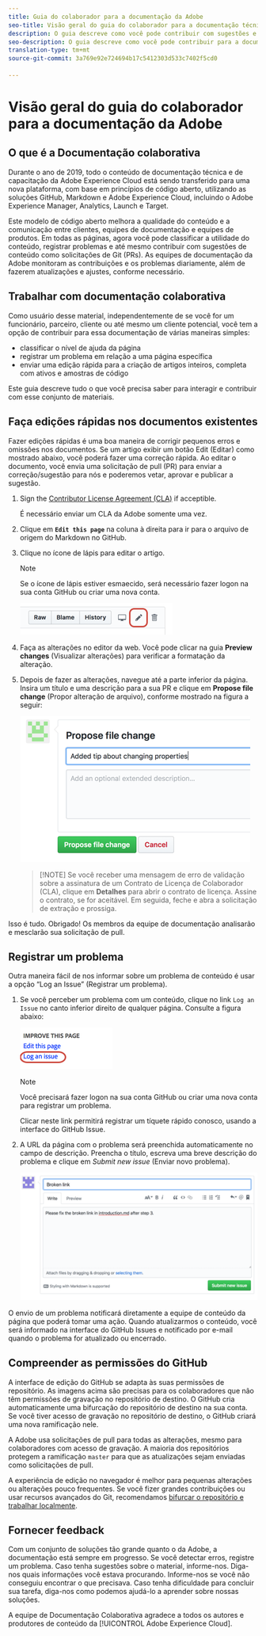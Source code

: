 ```yaml
---
title: Guia do colaborador para a documentação da Adobe
seo-title: Visão geral do guia do colaborador para a documentação técnica da Adobe Experience Cloud
description: O guia descreve como você pode contribuir com sugestões e adições para o site da documentação da Adobe.
seo-description: O guia descreve como você pode contribuir para a documentação técnica da [!UICONTROL Adobe Experience Cloud].
translation-type: tm+mt
source-git-commit: 3a769e92e724694b17c5412303d533c7402f5cd0

---
```



# Visão geral do guia do colaborador para a documentação da Adobe

## O que é a Documentação colaborativa

Durante o ano de 2019, todo o conteúdo de documentação técnica e de capacitação da Adobe Experience Cloud está sendo transferido para uma nova plataforma, com base em princípios de código aberto, utilizando as soluções GitHub, Markdown e Adobe Experience Cloud, incluindo o Adobe Experience Manager, Analytics, Launch e Target.

Este modelo de código aberto melhora a qualidade do conteúdo e a comunicação entre clientes, equipes de documentação e equipes de produtos. Em todas as páginas, agora você pode classificar a utilidade do conteúdo, registrar problemas e até mesmo contribuir com sugestões de conteúdo como solicitações de Git (PRs). As equipes de documentação da Adobe monitoram as contribuições e os problemas diariamente, além de fazerem atualizações e ajustes, conforme necessário.

## Trabalhar com documentação colaborativa

Como usuário desse material, independentemente de se você for um funcionário, parceiro, cliente ou até mesmo um cliente potencial, você tem a opção de contribuir para essa documentação de várias maneiras simples:

* classificar o nível de ajuda da página
* registrar um problema em relação a uma página específica
* enviar uma edição rápida para a criação de artigos inteiros, completa com ativos e amostras de código

Este guia descreve tudo o que você precisa saber para interagir e contribuir com esse conjunto de materiais.

<!--
> [!IMPORTANT]
> All repositories that publish to docs.adobe.com have adopted the [Adobe Open Source Code of Conduct](../code-of-conduct.md) or the [.NET Foundation Code of Conduct](https://dotnetfoundation.org/code-of-conduct). For more information, see the [Contributing](../contributing.md) article.
>
> Minor corrections or clarifications to documentation and code examples in public repositories are covered by the [Adobe Documentation Terms of Use](https://www.adobe.com/legal/terms.html). New or significant changes generate a comment in the pull request, asking you to submit an online Contribution License Agreement (CLA) if you are not an employee of Adobe. We need you to complete the online form before we can review or accept your pull request.
-->

## Faça edições rápidas nos documentos existentes

Fazer edições rápidas é uma boa maneira de corrigir pequenos erros e omissões nos documentos. Se um artigo exibir um botão Edit (Editar) como mostrado abaixo, você poderá fazer uma correção rápida. Ao editar o documento, você envia uma solicitação de pull (PR) para enviar a correção/sugestão para nós e poderemos vetar, aprovar e publicar a sugestão.

1. Sign the [Contributor License Agreement (CLA)](http://opensource.adobe.com/cla.html) if acceptible.

   É necessário enviar um CLA da Adobe somente uma vez.
1. Clique em **`Edit this page`** na coluna à direita para ir para o arquivo de origem do Markdown no GitHub.
1. Clique no ícone de lápis para editar o artigo.

   > [!NOTE]
   > Se o ícone de lápis estiver esmaecido, será necessário fazer logon na sua conta GitHub ou criar uma nova conta.

   ![Localização do ícone de lápis](assets/edit-icon.png)

1. Faça as alterações no editor da web. Você pode clicar na guia **Preview changes** (Visualizar alterações) para verificar a formatação da alteração.
1. Depois de fazer as alterações, navegue até a parte inferior da página. Insira um título e uma descrição para a sua PR e clique em **Propose file change** (Propor alteração de arquivo), conforme mostrado na figura a seguir:

   ![como propor sua alteração](assets/submit-pull-request.png)

   >[!NOTE] Se você receber uma mensagem de erro de validação sobre a assinatura de um Contrato de Licença de Colaborador (CLA), clique em **Detalhes** para abrir o contrato de licença. Assine o contrato, se for aceitável. Em seguida, feche e abra a solicitação de extração e prossiga.

Isso é tudo. Obrigado! Os membros da equipe de documentação analisarão e mesclarão sua solicitação de pull.

## Registrar um problema

Outra maneira fácil de nos informar sobre um problema de conteúdo é usar a opção “Log an Issue” (Registrar um problema).

1. Se você perceber um problema com um conteúdo, clique no link `Log an Issue` no canto inferior direito de qualquer página. Consulte a figura abaixo:

   ![](assets/git_log_issue.png)

   > [!NOTE]
   > Você precisará fazer logon na sua conta GitHub ou criar uma nova conta para registrar um problema.

   Clicar neste link permitirá registrar um tíquete rápido conosco, usando a interface do GitHub Issue.

1. A URL da página com o problema será preenchida automaticamente no campo de descrição. Preencha o título, escreva uma breve descrição do problema e clique em *Submit new issue* (Enviar novo problema).

   ![](assets/git_issue_example.png)

O envio de um problema notificará diretamente a equipe de conteúdo da página que poderá tomar uma ação. Quando atualizarmos o conteúdo, você será informado na interface do GitHub Issues e notificado por e-mail quando o problema for atualizado ou encerrado.

## Compreender as permissões do GitHub

A interface de edição do GitHub se adapta às suas permissões de repositório. As imagens acima são precisas para os colaboradores que não têm permissões de gravação no repositório de destino. O GitHub cria automaticamente uma bifurcação do repositório de destino na sua conta. Se você tiver acesso de gravação no repositório de destino, o GitHub criará uma nova ramificação nele.

A Adobe usa solicitações de pull para todas as alterações, mesmo para colaboradores com acesso de gravação. A maioria dos repositórios protegem a ramificação `master` para que as atualizações sejam enviadas como solicitações de pull.

A experiência de edição no navegador é melhor para pequenas alterações ou alterações pouco frequentes. Se você fizer grandes contribuições ou usar recursos avançados do Git, recomendamos [bifurcar o repositório e trabalhar localmente](setup/full-workflow.md).

## Fornecer feedback

Com um conjunto de soluções tão grande quanto o da Adobe, a documentação está sempre em progresso. Se você detectar erros, registre um problema. Caso tenha sugestões sobre o material, informe-nos. Diga-nos quais informações você estava procurando. Informe-nos se você não conseguiu encontrar o que precisava. Caso tenha dificuldade para concluir sua tarefa, diga-nos como podemos ajudá-lo a aprender sobre nossas soluções.

A equipe de Documentação Colaborativa agradece a todos os autores e produtores de conteúdo da [!UICONTROL Adobe Experience Cloud].
